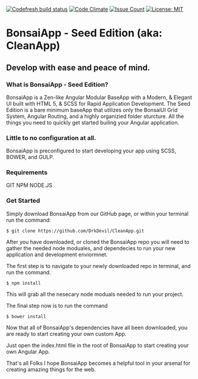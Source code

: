 [![Codefresh build status]( https://g.codefresh.io/api/badges/build?repoOwner=DrkDevil&repoName=CleanApp&branch=master&pipelineName=CleanApp&accountName=DarkDevil&type=cf-1)]( https://g.codefresh.io/repositories/DrkDevil/CleanApp/builds?filter=trigger:build;branch:master;service:58dada2ef0e1720100fac584~CleanApp)
[![Code Climate](https://codeclimate.com/github/DrkDevil/CleanApp/badges/gpa.svg)](https://codeclimate.com/github/DrkDevil/CleanApp)
[![Issue Count](https://codeclimate.com/github/DrkDevil/CleanApp/badges/issue_count.svg)](https://codeclimate.com/github/DrkDevil/CleanApp)
[![License: MIT](https://img.shields.io/badge/License-MIT-yellow.svg)](https://opensource.org/licenses/MIT)
# BonsaiApp - Seed Edition (aka: CleanApp)
## Develop with ease and peace of mind.

### What is BonsaiApp - Seed Edition?
BonsaiApp is a Zen-like Angular Modular BaseApp with a Modern, & Elegant UI built with HTML 5, & SCSS for Rapid Application Development.
The Seed Edition is a bare minimum baseApp that utilizes only the BonsaiUI Grid System, Angular Routing, and a highly organizied folder sturcture.
All the things you need to quickly get started builing your Angular application.

###  Little to no configuration at all.
BonsaiApp is preconfigured to start developing your app using SCSS, BOWER, and GULP.

###  Requirements
GIT
NPM
NODE.JS

### Get Started
Simply download BonsaiApp from our GitHub page, or within your terminal run the command:
```
$ git clone https://github.com/DrkDevil/CleanApp.git
```
After you have downloaded, or cloned the BonsaiApp repo you will need to gather the needed node moduales, and dependecies to run your new application and development enviormnet.

The first step is to navigate to your newly downloaded repo in terminal, and run the command.

```
$ npm install 
```
This will grab all the nesecary node moduals needed to run your project.

The final step now is to run the command
```
$ bower install 
```
Now that all of BonsaiApp's dependencies have all been downloaded, you are ready to start creating your own custom App.

Just open the index.html file in the root of BonsaiApp to start creating your own Angular App.

That's all Folks
I hope BonsaiApp becomes a helpful tool in your arsenal for creating amazing things for the web.